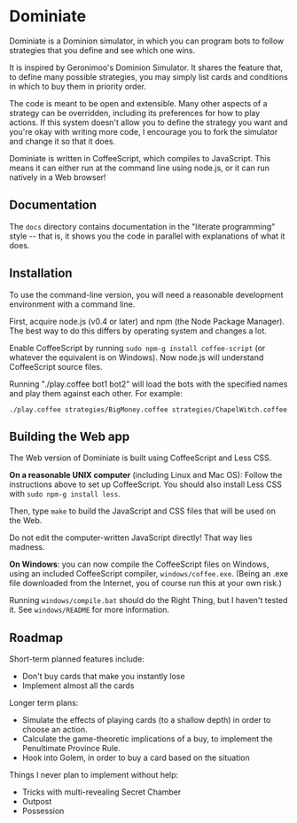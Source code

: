 Dominiate
=========

Dominiate is a Dominion simulator, in which you can program bots to follow
strategies that you define and see which one wins.

It is inspired by Geronimoo's Dominion Simulator. It shares the feature that,
to define many possible strategies, you may simply list cards and conditions in
which to buy them in priority order.

The code is meant to be open and extensible. Many other aspects of a strategy
can be overridden, including its preferences for how to play actions. If this
system doesn't allow you to define the strategy you want and you're okay with
writing more code, I encourage you to fork the simulator and change it so that
it does.

Dominiate is written in CoffeeScript, which compiles to JavaScript. This means
it can either run at the command line using node.js, or it can run natively
in a Web browser!

Documentation
-------------
The `docs` directory contains documentation in the "literate programming" style
-- that is, it shows you the code in parallel with explanations of what it
does.

Installation
------------
To use the command-line version, you will need a reasonable development
environment with a command line.

First, acquire node.js (v0.4 or later) and npm (the Node Package Manager).  The
best way to do this differs by operating system and changes a lot.

Enable CoffeeScript by running `sudo npm-g install coffee-script` (or whatever
the equivalent is on Windows). Now node.js will understand CoffeeScript source
files.

Running "./play.coffee bot1 bot2" will load the bots with the
specified names and play them against each other. For example:

    ./play.coffee strategies/BigMoney.coffee strategies/ChapelWitch.coffee

Building the Web app
--------------------
The Web version of Dominiate is built using CoffeeScript and Less CSS.

**On a reasonable UNIX computer** (including Linux and Mac OS):
Follow the instructions above to set up CoffeeScript. You should also install
Less CSS with `sudo npm-g install less`.

Then, type `make` to build the JavaScript and CSS files that will be used
on the Web.

Do not edit the computer-written JavaScript directly! That way lies madness.

**On Windows**: you can now compile the CoffeeScript files on Windows, using an
included CoffeeScript compiler, `windows/coffee.exe`. (Being an .exe file
downloaded from the Internet, you of course run this at your own risk.)

Running `windows/compile.bat` should do the Right Thing, but I haven't tested
it. See `windows/README` for more information.

Roadmap
-------
Short-term planned features include:

- Don't buy cards that make you instantly lose
- Implement almost all the cards

Longer term plans:

- Simulate the effects of playing cards (to a shallow depth) in order to
  choose an action.
- Calculate the game-theoretic implications of a buy, to implement the
  Penultimate Province Rule.
- Hook into Golem, in order to buy a card based on the situation

Things I never plan to implement without help:

- Tricks with multi-revealing Secret Chamber
- Outpost
- Possession

